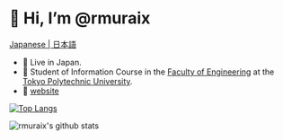 # 👋 Hi, I’m @rmuraix  
[Japanese | 日本語](/translation/README_JP.md)
- 📍 Live in Japan.
- 🏫 Student of Information Course in the [Faculty of Engineering](https://www.t-kougei.ac.jp/en/gakubu/engineering/#department_of_engineering) at the [Tokyo Polytechnic University](https://www.t-kougei.ac.jp/en).
- 👀 [website](https://rmurai.com)  

[![Top Langs](https://github-readme-stats.vercel.app/api/top-langs/?username=rmuraix&layout=compact&bg_color=000000&text_color=ffffff)](https://github.com/anuraghazra/github-readme-stats)  

![rmuraix's github stats](https://github-readme-stats.vercel.app/api?username=rmuraix&bg_color=000000&text_color=ffffff)